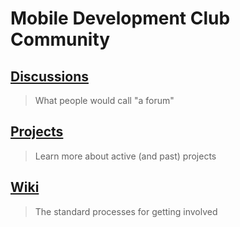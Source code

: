 # Mobile Development Club Community

## [Discussions](https://github.com/UWAppDev/community/discussions)

> What people would call "a forum"

## [Projects](https://github.com/UWAppDev/community/projects)

> Learn more about active (and past) projects

## [Wiki](https://github.com/UWAppDev/community/wiki)

> The standard processes for getting involved
